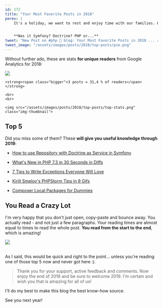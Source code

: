 ```yaml
---
id: 172
title: "Your Most Favorite Posts in 2018"
perex: |
    It's a holiday, we want to rest and enjoy time with our families. Hence I won't bother you with a complex topic, but finish this year with the simple post instead. A post about the most read post in 2018.


    **Was it Symfony? Doctrine? PHP or...**
tweet: "New Post on #php 🐘 blog: Your Most Favorite Posts in 2018 ... and Happy New Year 2019! 🚀 🎆🎆🎆"
tweet_image: "/assets/images/posts/2018/top-posts/pie.png"
---
```


Without further ado, these are stats **for unique readers** from Google Analytics for 2018:

<div class="text-center pt-3">
    <img src="/assets/images/posts/2018/top-posts/pie.png" class="mr-5">

    <strong><span class="bigger">3 posts = 31,4 % of readers</span></strong>

    <br>
    <br>

    <img src="/assets/images/posts/2018/top-posts/top-stats.png" class="img-thumbnail">
</div>

## Top 5

Did you miss some of them? These **will give you useful knowledge through 2019**:

- [How to use Repository with Doctrine as Service in Symfony](/blog/2017/10/16/how-to-use-repository-with-doctrine-as-service-in-symfony/)

- [What's New in PHP 7.3 in 30 Seconds in Diffs](/blog/2018/08/16/whats-new-in-php-73-in-30-seconds-in-diffs/)

- [7 Tips to Write Exceptions Everyone Will Love](/blog/2018/09/17/7-tips-to-write-exceptions-everyone-will-love/)

- [Kirill Smelov's PHPStorm Tips in 9 Gifs](/blog/2018/12/13/kirill-smelov-s-phpstorm-tips-in-9-gifs/)

- [Composer Local Packages for Dummies](/blog/2017/12/25/composer-local-packages-for-dummies/)


## You Read a Crazy Lot

I'm very happy that you don't just open, copy-paste and bounce away. You actually read - and not just a few paragraphs. Your reading times are almost equal to times to read the whole post. **You read from the start to the end**, which is amazing!

<div class="text-center">
    <img src="/assets/images/posts/2018/top-posts/time.png" class="img-thumbnail">
</div>

<br>

As I said, this would be quick and right to the point... unless you're reading one of those top 5 now and never got here :).

<blockquote class="blockquote">
    Thank you for your support, active feedback and comments. Now enjoy the end of 2018 and be sure to welcome 2019. I'm certain and wish you that is amazing for all of us!
</blockquote>

I'll do my best to make this blog the best know-how source.

See you next year!
